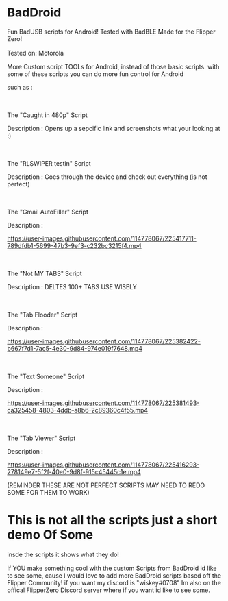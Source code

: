 # BadDroid
Fun BadUSB scripts for Android! Tested with BadBLE Made for the Flipper Zero!

Tested on: 
Motorola 
ㅤㅤ

More Custom script TOOLs for Android, instead of those basic scripts.
with some of these scripts you can do more fun control for Android 


such as :

ㅤ

The "Caught in 480p" Script

Description : Opens up a sepcific link and screenshots what your looking at :)

ㅤ

The "RLSWIPER testin" Script

Description : Goes through the device and check out everything (is not perfect)

ㅤ

The "Gmail AutoFiller" Script

Description :

https://user-images.githubusercontent.com/114778067/225417711-789dfdb1-5699-47b3-9ef3-c232bc3215f4.mp4




ㅤ

The "Not MY TABS" Script

Description : DELTES 100+ TABS USE WISELY 


ㅤ

The "Tab Flooder" Script

Description :

https://user-images.githubusercontent.com/114778067/225382422-b667f7d1-7ac5-4e30-9d84-974e019f7648.mp4


ㅤ

The "Text Someone" Script

Description : 

https://user-images.githubusercontent.com/114778067/225381493-ca325458-4803-4ddb-a8b6-2c89360c4f55.mp4


ㅤㅤ

The "Tab Viewer" Script

Description : 

https://user-images.githubusercontent.com/114778067/225416293-278149e7-5f2f-40e0-9d8f-915c45445c1e.mp4





(REMINDER THESE ARE NOT PERFECT SCRIPTS MAY NEED TO REDO SOME FOR THEM TO WORK)


# This is not all the scripts just a short demo Of Some

insde the scripts it shows what they do! 
ㅤ

If YOU make something cool with the custom Scripts from BadDroid id like to see some, cause I would love to add more BadDroid scripts based off the Flipper Community! 
if you want my discord is "wiskey#0708"
Im also on the offical FlipperZero Discord server where if you want id like to see some.


